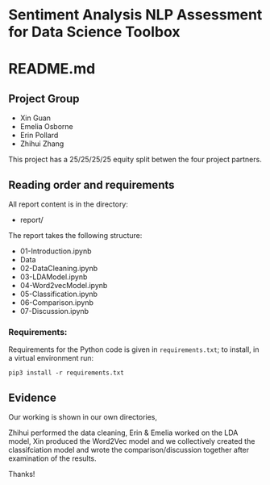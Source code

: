 # Sentiment Analysis NLP Assessment for Data Science Toolbox

# README.md

## Project Group

* Xin Guan
* Emelia Osborne
* Erin Pollard
* Zhihui Zhang

This project has a 25/25/25/25 equity split betwen the four project partners.

## Reading order and requirements

All report content is in the directory:

* report/

The report takes the following structure:

* 01-Introduction.ipynb
* Data
* 02-DataCleaning.ipynb
* 03-LDAModel.ipynb
* 04-Word2vecModel.ipynb
* 05-Classification.ipynb
* 06-Comparison.ipynb
* 07-Discussion.ipynb

### Requirements:
Requirements for the Python code is given in `requirements.txt`; to install, in a virtual environment run:

```{sh}
pip3 install -r requirements.txt
```

## Evidence

Our working is shown in our own directories,

Zhihui performed the data cleaning, Erin & Emelia worked on the LDA model, Xin produced the Word2Vec model and we collectively created the classifciation model and wrote the comparison/discussion together after examination of the results.


Thanks!

